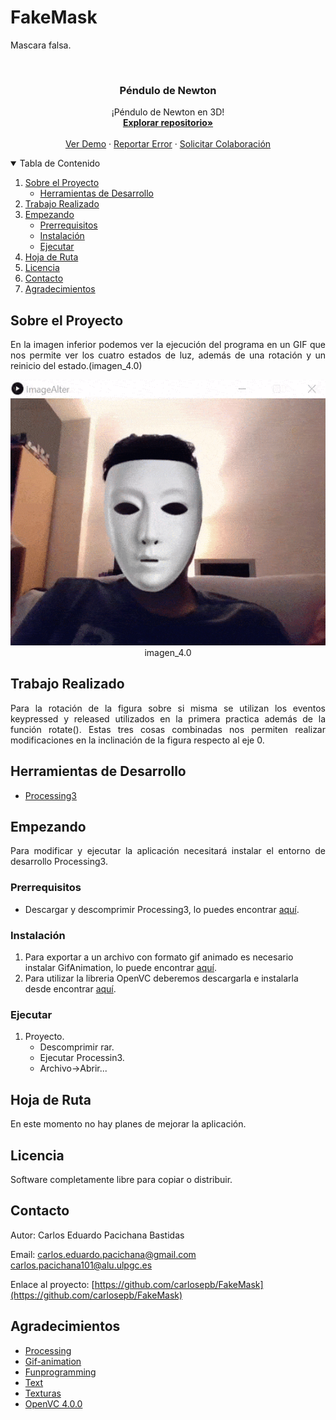 # FakeMask
Mascara falsa.
<!-- PROJECT LOGO -->
<br/>
<p align="center">
  <h3 align="center">Péndulo de Newton</h3>

  <p align="center">
    ¡Péndulo de Newton en 3D!
    <br />
      <a href="https://github.com/carlosepb/FakeMask"><strong>Explorar repositorio»</strong></a>
    <br />
    <br />
      <a href="https://github.com/carlosepb/FakeMask/blob/main/gifCarlos.gif">Ver Demo</a>
      ·
      <a href="https://github.com/carlosepb/FakeMask/issues">Reportar Error</a>
      ·
      <a href="https://github.com/carlosepb/FakeMask/issues">Solicitar Colaboración</a>
    </p>
  </p>



<!-- TABLE OF CONTENTS -->
<details open="open">
  <summary>Tabla de Contenido</summary>
  <ol>
    <li>
      <a href="#sobre-el-proyecto">Sobre el Proyecto</a>
      <ul>
        <li><a href="#herramientas-de-desarrollo">Herramientas de Desarrollo</a></li>
      </ul>
    </li>
    <li><a href="#trabajo-realizado">Trabajo Realizado</a></li>
    <li>
      <a href="#empezando">Empezando</a>
      <ul>
        <li><a href="#prerrequisitos">Prerrequisitos</a></li>
        <li><a href="#instalación">Instalación</a></li>
        <li><a href="#ejecutar">Ejecutar</a></li>
      </ul>
    </li>
    <li><a href="#hoja-de-ruta">Hoja de Ruta</a></li>
    <li><a href="#licencia">Licencia</a></li>
    <li><a href="#contacto">Contacto</a></li>
    <li><a href="#agradecimientos">Agradecimientos</a></li>
  </ol>
</details>



<!-- ABOUT THE PROJECT -->
## Sobre el Proyecto

<p align="justify">
En la imagen inferior podemos ver la ejecución del programa en un GIF que nos permite ver los cuatro estados de luz, además de una rotación y un reinicio del estado.(imagen_4.0)
</p>
<p align="center"><img src="gifCarlos.gif" alt="ejecución" width="600" height="425"></br>imagen_4.0</p>

## Trabajo Realizado
<p align="justify">
Para la rotación de la figura sobre si misma se utilizan los eventos keypressed y released utilizados en la primera practica además de la función rotate(). Estas tres cosas combinadas nos permiten realizar modificaciones en la inclinación de la figura respecto al eje 0.
</p>

## Herramientas de Desarrollo

* [Processing3](https://processing.org/download/)

<!-- GETTING STARTED -->
## Empezando

<p align="justify">
Para modificar y ejecutar la aplicación necesitará instalar el entorno de desarrollo Processing3.
</p>

### Prerrequisitos

* Descargar y descomprimir Processing3, lo puedes encontrar [aquí](https://processing.org/download/).

### Instalación
1. Para exportar a un archivo con formato gif animado es necesario instalar GifAnimation, lo puede encontrar [aquí](https://github.com/extrapixel/gif-animation).
2. Para utilizar la libreria OpenVC deberemos descargarla e instalarla desde encontrar [aquí](http://www.magicandlove.com/blog/2018/11/22/opencv-4-0-0-java-built-and-cvimage-library/).

### Ejecutar

1. Proyecto.
    * Descomprimir rar.
    * Ejecutar Processin3.
    * Archivo->Abrir...

<!-- ROADMAP -->
## Hoja de Ruta

En este momento no hay planes de mejorar la aplicación.

<!-- LICENSE -->
## Licencia

Software completamente libre para copiar o distribuir.

<!-- CONTACT -->
## Contacto

Autor: Carlos Eduardo Pacichana Bastidas

Email: carlos.eduardo.pacichana@gmail.com  carlos.pacichana101@alu.ulpgc.es

Enlace al proyecto: [https://github.com/carlosepb/FakeMask](https://github.com/carlosepb/FakeMask)

<!-- ACKNOWLEDGEMENTS -->
## Agradecimientos
* [Processing](https://processing.org/)
* [Gif-animation](https://github.com/extrapixel/gif-animation)
* [Funprogramming](https://funprogramming.org/)
* [Text](https://processing.org/reference/text_.html)
* [Texturas](https://www.pexels.com/es-es/)
* [OpenVC 4.0.0](http://www.magicandlove.com/blog/2018/11/22/opencv-4-0-0-java-built-and-cvimage-library/)
